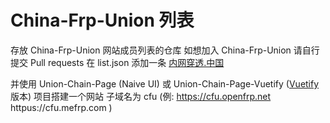 # China-Frp-Union 列表
存放 China-Frp-Union 网站成员列表的仓库
如想加入 China-Frp-Union 请自行提交 Pull requests 在 list.json 添加一条
[内网穿透.中国](https://xn--v6qw21h0gd43u.xn--fiqs8s/)

并使用 Union-Chain-Page (Naive UI) 或 Union-Chain-Page-Vuetify ([Vuetify](https://github.com/China-Frp-Union/cfu-list/tree/main) 版本) 项目搭建一个网站 子域名为 cfu (例:  https://cfu.openfrp.net  httpus://cfu.mefrp.com )
